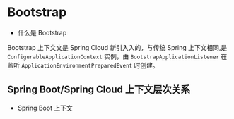 # Bootstrap

- 什么是 Bootstrap

Bootstrap 上下⽂文是 Spring Cloud 新引⼊入的，与传统 Spring 上下⽂相同,是`ConfigurableApplicationContext` 实例，由 `BootstrapApplicationListener` 在监听 `ApplicationEnvironmentPreparedEvent` 时创建。

## Spring Boot/Spring Cloud 上下文层次关系

- Spring Boot 上下文

  

